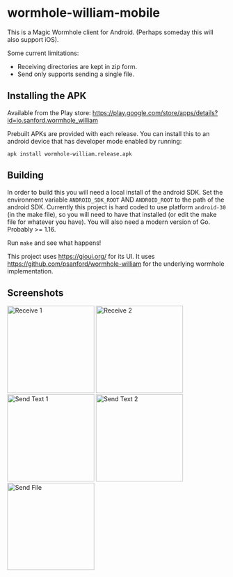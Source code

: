 # wormhole-william-mobile

This is a Magic Wormhole client for Android. (Perhaps someday this will also support iOS).

Some current limitations:
- Receiving directories are kept in zip form.
- Send only supports sending a single file.

## Installing the APK

Available from the Play store:
https://play.google.com/store/apps/details?id=io.sanford.wormhole_william

Prebuilt APKs are provided with each release. You can install this to an android device
that has developer mode enabled by running:

```
apk install wormhole-william.release.apk
```

## Building

In order to build this you will need a local install of the android SDK. Set the environment
variable `ANDROID_SDK_ROOT` AND `ANDROID_ROOT` to the path of the android SDK. Currently
this project is hard coded to use platform `android-30` (in the make file), so you will need
to have that installed (or edit the make file for whatever you have). You will also need
a modern version of Go. Probably >= 1.16.

Run `make` and see what happens!

This project uses https://gioui.org/ for its UI. It uses https://github.com/psanford/wormhole-william
for the underlying wormhole implementation.

## Screenshots

<img src="https://raw.githubusercontent.com/psanford/wormhole-william-mobile/main/screenshots/recv1.png?raw=true" alt="Receive 1" width="200" />
<img src="https://raw.githubusercontent.com/psanford/wormhole-william-mobile/main/screenshots/recv2.png?raw=true" alt="Receive 2" width="200" />
<img src="https://raw.githubusercontent.com/psanford/wormhole-william-mobile/main/screenshots/send_text1.png?raw=true" alt="Send Text 1" width="200" />
<img src="https://raw.githubusercontent.com/psanford/wormhole-william-mobile/main/screenshots/send_text2.png?raw=true" alt="Send Text 2" width="200" />
<img src="https://raw.githubusercontent.com/psanford/wormhole-william-mobile/main/screenshots/send_file1.png?raw=true" alt="Send File" width="200" />
